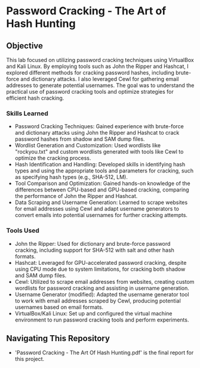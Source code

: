 # Password Cracking - The Art of Hash Hunting

## Objective

This lab focused on utilizing password cracking techniques using VirtualBox and Kali Linux. By employing tools such as John the Ripper and Hashcat, I explored different methods for cracking password hashes, including brute-force and dictionary attacks. I also leveraged Cewl for gathering email addresses to generate potential usernames. The goal was to understand the practical use of password cracking tools and optimize strategies for efficient hash cracking.

### Skills Learned

- Password Cracking Techniques: Gained experience with brute-force and dictionary attacks using John the Ripper and Hashcat to crack password hashes from shadow and SAM dump files.
- Wordlist Generation and Customization: Used wordlists like "rockyou.txt" and custom wordlists generated with tools like Cewl to optimize the cracking process.
- Hash Identification and Handling: Developed skills in identifying hash types and using the appropriate tools and parameters for cracking, such as specifying hash types (e.g., SHA-512, LM).
- Tool Comparison and Optimization: Gained hands-on knowledge of the differences between CPU-based and GPU-based cracking, comparing the performance of John the Ripper and Hashcat.
- Data Scraping and Username Generation: Learned to scrape websites for email addresses using Cewl and adapt username generators to convert emails into potential usernames for further cracking attempts.

### Tools Used

- John the Ripper: Used for dictionary and brute-force password cracking, including support for SHA-512 with salt and other hash formats.
- Hashcat: Leveraged for GPU-accelerated password cracking, despite using CPU mode due to system limitations, for cracking both shadow and SAM dump files.
- Cewl: Utilized to scrape email addresses from websites, creating custom wordlists for password cracking and assisting in username generation.
- Username Generator (modified): Adapted the username generator tool to work with email addresses scraped by Cewl, producing potential usernames based on email formats.
- VirtualBox/Kali Linux: Set up and configured the virtual machine environment to run password cracking tools and perform experiments.

## Navigating This Repository

- 'Password Cracking - The Art Of Hash Hunting.pdf' is the final report for this project.
